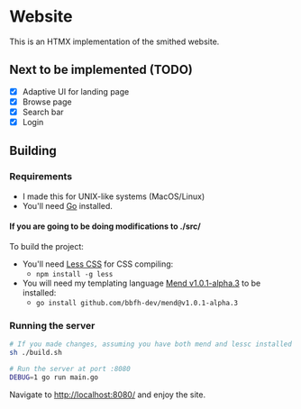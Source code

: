 # Website

This is an HTMX implementation of the smithed website.

## Next to be implemented (TODO)

- [x] Adaptive UI for landing page
- [x] Browse page
- [x] Search bar
- [x] Login

## Building

### Requirements

- I made this for UNIX-like systems (MacOS/Linux)
- You'll need [Go](https://go.dev/) installed.

#### If you are going to be doing modifications to ./src/

To build the project:

- You'll need [Less CSS](https://lesscss.org/) for CSS compiling:
  - `npm install -g less`
- You will need my templating language [Mend v1.0.1-alpha.3](https://github.com/bbfh-dev/mend) to be installed:
  - `go install github.com/bbfh-dev/mend@v1.0.1-alpha.3`

### Running the server

```bash
# If you made changes, assuming you have both mend and lessc installed
sh ./build.sh

# Run the server at port :8080
DEBUG=1 go run main.go
```

Navigate to [http://localhost:8080/](http://localhost:8080/) and enjoy the site.
